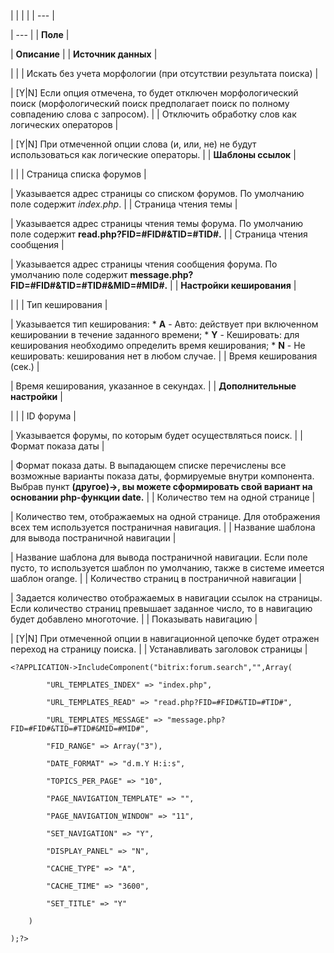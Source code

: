 |  |  |  |
| --- |

| --- |
| **Поле** |

| **Описание** |
| **Источник данных** |

| |
| Искать без учета морфологии (при отсутствии результата поиска) |

| [Y|N] Если опция отмечена, то будет отключен морфологический поиск (морфологический поиск предполагает поиск по полному совпадению слова с запросом). |
| Отключить обработку слов как логических операторов |

| [Y|N] При отмеченной опции слова (и, или, не) не будут использоваться как логические операторы. |
| **Шаблоны ссылок** |

| |
| Страница списка форумов |

| Указывается адрес страницы со списком форумов. По умолчанию поле содержит *index.php*. |
| Страница чтения темы |

| Указывается адрес страницы чтения темы форума. По умолчанию поле содержит **read.php?FID=#FID#&TID=#TID#.** |
| Страница чтения сообщения |

| Указывается адрес страницы чтения сообщения форума. По умолчанию поле содержит **message.php?FID=#FID#&TID=#TID#&MID=#MID#.** |
| **Настройки кеширования** |

| |
| Тип кеширования |

| Указывается тип кеширования:  * **A** - Авто: действует при включенном кешировании в течение заданного времени; * **Y** - Кешировать: для кеширования необходимо определить время кеширования; * **N** - Не кешировать: кеширования нет в любом случае. |
| Время кеширования (сек.) |

| Время кеширования, указанное в секундах. |
| **Дополнительные настройки** |

| |
| ID форума |

| Указывается форумы, по которым будет осуществляться поиск. |
| Формат показа даты |

| Формат показа даты. В выпадающем списке перечислены все возможные варианты показа даты, формируемые внутри компонента. Выбрав пункт **(другое)->, вы можете сформировать свой вариант на основании php-функции **date**.** |
| Количество тем на одной странице |

| Количество тем, отображаемых на одной странице. Для отображения всех тем используется постраничная навигация. |
| Название шаблона для вывода постраничной навигации |

| Название шаблона для вывода постраничной навигации. Если поле пусто, то используется шаблон по умолчанию, также в системе имеется шаблон orange. |
| Количество страниц в постраничной навигации |

| Задается количество отображаемых в навигации ссылок на страницы. Если количество страниц превышает заданное число, то в навигацию будет добавлено многоточие. |
| Показывать навигацию |

| [Y|N] При отмеченной опции в навигационной цепочке будет отражен переход на страницу поиска. |
| Устанавливать заголовок страницы |

```
<?APPLICATION->IncludeComponent("bitrix:forum.search","",Array(

		"URL_TEMPLATES_INDEX" => "index.php", 

		"URL_TEMPLATES_READ" => "read.php?FID=#FID#&TID=#TID#", 

		"URL_TEMPLATES_MESSAGE" => "message.php?FID=#FID#&TID=#TID#&MID=#MID#", 

		"FID_RANGE" => Array("3"), 

		"DATE_FORMAT" => "d.m.Y H:i:s", 

		"TOPICS_PER_PAGE" => "10", 

		"PAGE_NAVIGATION_TEMPLATE" => "",

		"PAGE_NAVIGATION_WINDOW" => "11", 

		"SET_NAVIGATION" => "Y", 

		"DISPLAY_PANEL" => "N", 

		"CACHE_TYPE" => "A", 

		"CACHE_TIME" => "3600", 

		"SET_TITLE" => "Y" 

	)

);?>


```